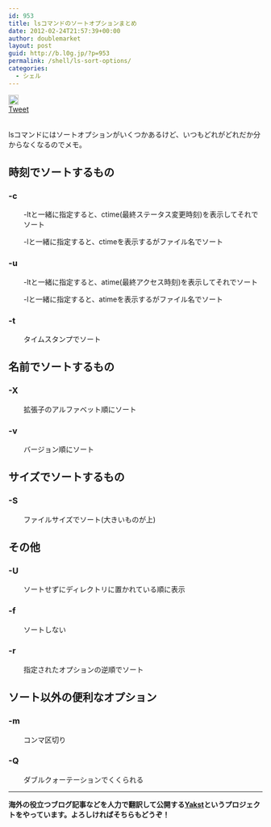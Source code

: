 ```yaml
---
id: 953
title: lsコマンドのソートオプションまとめ
date: 2012-02-24T21:57:39+00:00
author: doublemarket
layout: post
guid: http://b.l0g.jp/?p=953
permalink: /shell/ls-sort-options/
categories:
  - シェル
---
```

<div class='wp_social_bookmarking_light'>
  <div class="wsbl_hatena_button">
    <a href="http://b.hatena.ne.jp/entry/http://b.l0g.jp/shell/ls-sort-options/" class="hatena-bookmark-button" data-hatena-bookmark-title="lsコマンドのソートオプションまとめ" data-hatena-bookmark-layout="standard" title="このエントリーをはてなブックマークに追加"> <img src="//b.hatena.ne.jp/images/entry-button/button-only@2x.png" alt="このエントリーをはてなブックマークに追加" width="20" height="20" style="border: none;" /></a>
  </div>
  
  <div class="wsbl_facebook_like">
    <div id="fb-root">
    </div><fb:like href="http://b.l0g.jp/shell/ls-sort-options/" layout="button_count" action="like" width="100" share="false" show_faces="false" ></fb:like>
  </div>
  
  <div class="wsbl_twitter">
    <a href="https://twitter.com/share" class="twitter-share-button"{count} data-url="http://b.l0g.jp/shell/ls-sort-options/" data-text="lsコマンドのソートオプションまとめ" data-via="dblmkt " data-lang="ja">Tweet</a>
  </div>
  
  <div class="wsbl_google_plus_one">
    <g:plusone size="medium" annotation="none" href="http://b.l0g.jp/shell/ls-sort-options/" ></g:plusone>
  </div>
</div>

<br class='wp_social_bookmarking_light_clear' />

lsコマンドにはソートオプションがいくつかあるけど、いつもどれがどれだか分からなくなるのでメモ。

## 時刻でソートするもの

### -c

<p style="padding-left: 30px;">
  -ltと一緒に指定すると、ctime(最終ステータス変更時刻)を表示してそれでソート
</p>

<p style="padding-left: 30px;">
  -lと一緒に指定すると、ctimeを表示するがファイル名でソート
</p>

### -u

<p style="padding-left: 30px;">
  -ltと一緒に指定すると、atime(最終アクセス時刻)を表示してそれでソート
</p>

<p style="padding-left: 30px;">
  -lと一緒に指定すると、atimeを表示するがファイル名でソート
</p>

### -t

<p style="padding-left: 30px;">
  タイムスタンプでソート
</p>

## 名前でソートするもの

### -X

<p style="padding-left: 30px;">
  拡張子のアルファベット順にソート
</p>

### -v

<p style="padding-left: 30px;">
  バージョン順にソート
</p>

## サイズでソートするもの

### -S

<p style="padding-left: 30px;">
  ファイルサイズでソート(大きいものが上)
</p>

## その他

### -U

<p style="padding-left: 30px;">
  ソートせずにディレクトリに置かれている順に表示
</p>

### -f

<p style="padding-left: 30px;">
  ソートしない
</p>

### -r

<p style="padding-left: 30px;">
  指定されたオプションの逆順でソート
</p>

## ソート以外の便利なオプション

### -m

<p style="padding-left: 30px;">
  コンマ区切り
</p>

### -Q

<p style="padding-left: 30px;">
  ダブルクォーテーションでくくられる
</p>

* * *

**海外の役立つブログ記事などを人力で翻訳して公開する[Yakst](https://yakst.com/ja)というプロジェクトをやっています。よろしければそちらもどうぞ！**